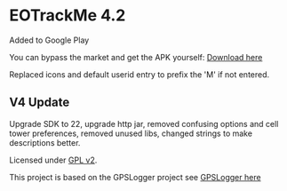EOTrackMe 4.2
===============
Added to Google Play

You can bypass the market and get the APK yourself:  [Download here](http://eotrackme.com/track/clients/eotrackme.apk)

Replaced icons and default userid entry to prefix the 'M' if not entered.


V4 Update
---------
Upgrade SDK to 22, upgrade http jar, removed confusing options and cell
tower preferences, removed unused libs, changed strings to make
descriptions better.



Licensed under [GPL v2](http://www.gnu.org/licenses/gpl-2.0.html).


This project is based on the GPSLogger project see [GPSLogger here](http://github.com/mendhak/gpslogger)
